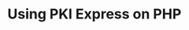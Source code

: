 ﻿# Using PKI Express on PHP

<!-- link to version in Portuguese -->
<div data-alt-locales="pt-br"></div>
